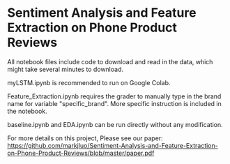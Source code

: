 # Sentiment Analysis and Feature Extraction on Phone Product Reviews

All notebook files include code to download and read in the data,
which might take several minutes to download.

myLSTM.ipynb is recommended to run on Google Colab. 

Feature_Extraction.ipynb requires the grader to manually type in the brand name 
for variable "specific_brand". More specific instruction is included in the notebook.

baseline.ipynb and EDA.ipynb can be run directly without any modification.

For more details on this project, Please see our paper: https://github.com/markjluo/Sentiment-Analysis-and-Feature-Extraction-on-Phone-Product-Reviews/blob/master/paper.pdf
